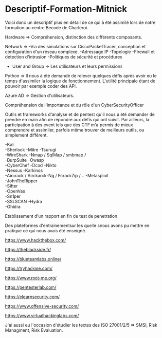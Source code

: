 # Descriptif-Formation-Mitnick

Voici donc un descriptif plus en détail de ce qui à été assimilé lors de notre formation au centre Becode de Charleroi.

Hardware => Compréhension, distinction des différents composants.

Network => 
  -Via des simulations sur CiscoPacketTracer, conception et configuration d'un réseau complexe. 
  -Adressage IP
  -Topologie
  -Firewall et detection d'intrusion
  -Politiques de sécurité et procédures 
  - User and Group    => Les utilisateurs et leurs permissions
  
  Python => Il nous à été demandé de relever quelques défis après avoir eu le temps d'assimiler la logique de fonctionnement. L'utilité principale étant de pouvoir par exemple coder des API.
  
  Azure AD => Gestion d'utilisateurs.
  
  Compréhension de l'importance et du rôle d'un CyberSecurityOfficer
  
  
  Outils et frameworks d'analyse et de pentest qu'il nous a été demander de prendre en main afin de répondre aux défis qui ont suivit. Par ailleurs, la participation à des event tels que des CTF m'a permis de mieux comprendre et assimiler, parfois même trouver de meilleurs outils, ou simplement différent.
  
  -Kali                                             
  -Sherlock
  -Mitre
  -Tsurugi                                         
  -WireShark
  -Nmap / SqlMap / smbmap /                        
  -BurpSuite
  -Owasp   
  -CyberChef
  -Dcod
  -Nikto                                           
  -Nessus
  -Karkinos                                        
  -Aircrack / Airckarck-Ng / FcrackZip / ..
  -Metasploit                                       
  -JohnTheRipper    
  -Sifter                                          
  -OpenVas  
  -Sn1per                                           
  -SSLSCAN
  -Hydra                                            
  -Ghidra
  
 Etablissement d'un rapport en fin de test de penetration.
  
 Des plateformes d'entrainementsur les quelle snous avons pu mettre en pratique ce qui nous avais été enseigné.
 
 https://www.hackthebox.com/
 
https://theblackside.fr/

https://blueteamlabs.online/

https://tryhackme.com/

https://www.root-me.org/

https://pentesterlab.com/

https://elearnsecurity.com/

https://www.offensive-security.com/

https://www.virtualhackinglabs.com/

J'ai aussi eu l'occasion d'étudier les textes des ISO 27001/2/5 => SMSI, Risk Managment, Risk Evaluation.

 
 
  


